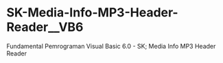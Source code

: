 # SK-Media-Info-MP3-Header-Reader__VB6
Fundamental Pemrograman Visual Basic 6.0 - SK; Media Info MP3 Header Reader
